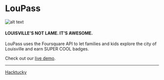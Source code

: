 LouPass
===================

![alt text](http://larrybuch.github.io/louisville-passport/img/horse.svg "Logo Title Text 1")

#### LOUISVILLE’S NOT LAME. IT’S AWESOME.

LouPass uses the Foursquare API to let families and kids explore the city of Louisville and earn SUPER COOL badges.


Check out our [live demo](https://www.loupass.com).



___


[Hacktucky](http://www.hacktucky.com/)
